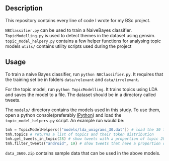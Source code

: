 ## Description
This repository contains every line of code I wrote for my BSc project.

`NBClassifier.py` can be used to train a NaiveBayes classifier.
`TopicModelling.py` is used to detect themes in the dataset using gensim.
`topic_model_helpery.py` contains a few helper functions for analysing topic models
`utils/` contains utility scripts used during the project



## Usage
To train a naive Bayes classifier, run `python NBClassifier.py`. It requires that the training set be in folders `data/relevant` and `data/irrelevant`.

For the topic model, run `python TopicModelling`. It trains topics using LDA and saves the model to a file. The dataset
should be in a directory called tweets.

The `models/` directory contains the models used in this study. To use them, 
open a python console(preferably [IPython](http://ipython.org/)) and load the `topic_model_helpers.py` script. An example 
run would be:

````python
tmh = TopicModelHelpers(["models/lda_unigrams_30.dat"]) # load the 30 topics model
tmh.topics # returns a list of topics and their token distribution
tmh.get_tweets_in_topic(28) # show tweets with a proportion of topic 28
tmh.filter_tweets("android", 19) # show tweets that have a proportion of topic 19 and have token android in them
````


`data_3600.zip` contains sample data that can be used in the above models.
